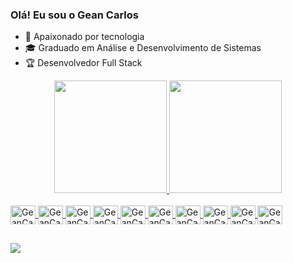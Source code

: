 ### Olá! Eu sou o Gean Carlos

- 🔭 Apaixonado por tecnologia
- 🎓 Graduado em Análise e Desenvolvimento de Sistemas
- 🏆 Desenvolvedor Full Stack
<div align="center">
  <a href="https://github.com/geancarloslc">
  <img height="180em" src="https://github-readme-stats.vercel.app/api?username=geancarloslc&show_icons=true&theme=cobalt&include_all_commits=true&count_private=true"/>
  <img height="180em" src="https://github-readme-stats.vercel.app/api/top-langs/?username=geancarloslc&layout=compact&langs_count=7&theme=cobalt"/>
</div>
 
<div style="display: inline_block"><br>
  <img align="center" alt="GeanCarloslc-angular" height="30" width="40" src="https://cdn.jsdelivr.net/gh/devicons/devicon/icons/angularjs/angularjs-original.svg">
  <img align="center" alt="GeanCarloslc-html" height="30" width="40" src="https://cdn.jsdelivr.net/gh/devicons/devicon/icons/html5/html5-original.svg">
  <img align="center" alt="GeanCarloslc-css" height="30" width="40" src="https://cdn.jsdelivr.net/gh/devicons/devicon/icons/css3/css3-original.svg">
  <img align="center" alt="GeanCarloslc-bootstrap" height="30" width="40" src="https://cdn.jsdelivr.net/gh/devicons/devicon/icons/bootstrap/bootstrap-original.svg">
  <img align="center" alt="GeanCarloslc-typescript" height="30" width="40" src="https://cdn.jsdelivr.net/gh/devicons/devicon/icons/typescript/typescript-original.svg">
  <img align="center" alt="GeanCarloslc-java" height="30" width="40" src="https://cdn.jsdelivr.net/gh/devicons/devicon/icons/java/java-original.svg">
  <img align="center" alt="GeanCarloslc-spring" height="30" width="40" src="https://cdn.jsdelivr.net/gh/devicons/devicon/icons/spring/spring-original.svg">
  <img align="center" alt="GeanCarloslc-oracledb" height="30" width="40" src="https://cdn.jsdelivr.net/gh/devicons/devicon/icons/oracle/oracle-original.svg">
  <img align="center" alt="GeanCarloslc-postgres" height="30" width="40" src="https://cdn.jsdelivr.net/gh/devicons/devicon/icons/postgresql/postgresql-original.svg">
  <img align="center" alt="GeanCarloslc-linux" height="30" width="40" src="https://cdn.jsdelivr.net/gh/devicons/devicon/icons/linux/linux-original.svg">  
</div>
  
##

<div> 

  <a href="https://www.linkedin.com/in/geancarlosac/" target="_blank"><img src="https://img.shields.io/badge/-LinkedIn-%230077B5?style=for-the-badge&logo=linkedin&logoColor=white" target="_blank"></a> 
  
</div>

